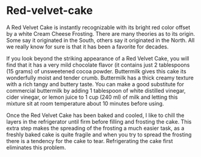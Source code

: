 # Red-velvet-cake
A Red Velvet Cake is instantly recognizable with its bright red color offset by a white Cream Cheese Frosting. There are many theories as to its origin. Some say it originated in the South, others say it originated in the North. All we really know for sure is that it has been a favorite for decades.

If you look beyond the striking appearance of a Red Velvet Cake, you will find that it has a very mild chocolate flavor (it contains just 2 tablespoons (15 grams) of unsweetened cocoa powder. Buttermilk gives this cake its wonderfully moist and tender crumb. Buttermilk has a thick creamy texture with a rich tangy and buttery taste. You can make a good substitute for commercial buttermilk by adding 1 tablespoon of white distilled vinegar, cider vinegar, or lemon juice to 1 cup (240 ml) of milk and letting this mixture sit at room temperature about 10 minutes before using.

Once the Red Velvet Cake has been baked and cooled, I like to chill the layers in the refrigerator until firm before filling and frosting the cake. This extra step makes the spreading of the frosting a much easier task, as a freshly baked cake is quite fragile and when you try to spread the frosting there is a tendency for the cake to tear. Refrigerating the cake first eliminates this problem.

